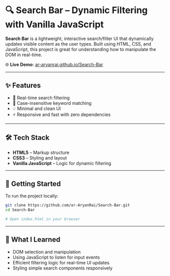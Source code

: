 # 🔍 Search Bar – Dynamic Filtering with Vanilla JavaScript

**Search Bar** is a lightweight, interactive search/filter UI that dynamically updates visible content as the user types. Built using HTML, CSS, and JavaScript, this project is great for understanding how to manipulate the DOM in real-time.

🌐 **Live Demo**: [ar-aryanrai.github.io/Search-Bar](https://ar-aryanrai.github.io/Search-Bar/)

---

## ✨ Features

- 🔎 Real-time search filtering  
- 🧠 Case-insensitive keyword matching  
- 💡 Minimal and clean UI  
- ⚡ Responsive and fast with zero dependencies

---

## 🛠 Tech Stack

- **HTML5** – Markup structure  
- **CSS3** – Styling and layout  
- **Vanilla JavaScript** – Logic for dynamic filtering

---

## 🚀 Getting Started

To run the project locally:

```bash
git clone https://github.com/ar-AryanRai/Search-Bar.git
cd Search-Bar
```
```bash
# Open index.html in your browser
```

---

## 🧠 What I Learned

- DOM selection and manipulation
- Using JavaScript to listen for input events
- Efficient filtering logic for real-time UI updates
- Styling simple search components responsively
